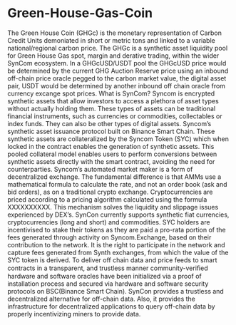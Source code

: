 # Green-House-Gas-Coin
The Green House Coin (GHGc) is the monetary representation of Carbon Credit Units demoniated in short or metric tons and linked to a variable national/regional carbon price. The GHGc is a synthetic asset liquidity pool for Green House Gas spot, margin and derative trading, within the wider SynCom ecosystem. In a GHGcUSD/USDT pool the GHGcUSD price would be determined by the current GHG Auction Reserve price using an inbound off-chain price oracle pegged to the carbon market value, the digital asset pair, USDT would be determined by another inbound off chain oracle from currency excange spot prices. 
What is SynCom?
Syncom is encrypted synthetic assets that allow investors to access a plethora of asset types without actually holding them. These types of assets can be traditional financial instruments, such as currencies or commodities, collectables or index funds. They can also be other types of digital assets.
Syncom’s synthetic asset issuance protocol built on Binance Smart Chain. These synthetic assets are collateralized by the Syncom Token (SYC) which when locked in the contract enables the generation of synthetic assets. This pooled collateral model enables users to perform conversions between synthetic assets directly with the smart contract, avoiding the need for counterparties. Syncom’s automated market maker is a form of decentralized exchange. The fundamental difference is that AMMs use a mathematical formula to calculate the rate, and not an order book (ask and bid orders), as on a traditional crypto exchange. Cryptocurrencies are priced according to a pricing algorithm calculated using the formula XXXXXXXXXX. This mechanism solves the liquidity and slippage issues experienced by DEX’s. SynCon currently supports synthetic fiat currencies, cryptocurrencies (long and short) and commodities. SYC holders are incentivised to stake their tokens as they are paid a pro-rata portion of the fees generated through activity on Syncom.Exchange, based on their contribution to the network. It is the right to participate in the network and capture fees generated from Synth exchanges, from which the value of the SYC token is derived. 
To deliver off chain data and price feeds to smart contracts in a transparent, and trustless manner community-veriﬁed hardware and software oracles have been initialized via a proof of installation process and secured via hardware and software security protocols on BSC(Binance Smart Chain). SynCon provides a trustless and decentralized alternative for off-chain data. Also, it provides the infrastructure for decentralized applications to query off-chain data by properly incentivizing miners to provide data. 

